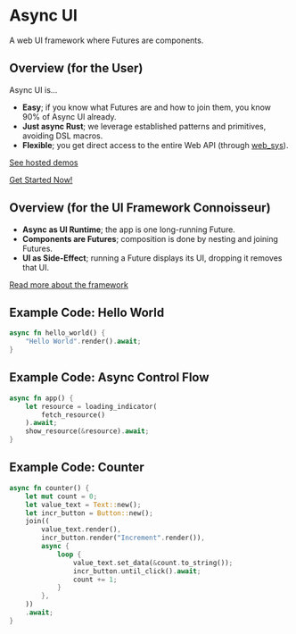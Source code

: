 # Async UI

A web UI framework where Futures are components.

## Overview (for the User)

Async UI is...
*   **Easy**; if you know what Futures are and how to join them, you know 90% of Async UI already.
*   **Just async Rust**; we leverage established patterns and primitives, avoiding DSL macros.
*   **Flexible**; you get direct access to the entire Web API (through [web_sys](https://docs.rs/web-sys/latest/web_sys/)).

[See hosted demos](https://wishawa.github.io/async_ui/demos/index.html)

[Get Started Now!](https://wishawa.github.io/async_ui/book/index.html)

## Overview (for the UI Framework Connoisseur)
*   **Async as UI Runtime**; the app is one long-running Future.
*   **Components are Futures**; composition is done by nesting and joining Futures.
*   **UI as Side-Effect**; running a Future displays its UI, dropping it removes that UI.

[Read more about the framework](https://wishawa.github.io/async_ui/book/in-depth/framework-design.html)

## Example Code: Hello World
```rust
async fn hello_world() {
    "Hello World".render().await;
}
```

## Example Code: Async Control Flow
```rust
async fn app() {
    let resource = loading_indicator(
        fetch_resource()
    ).await;
    show_resource(&resource).await;
}
```

## Example Code: Counter
```rust
async fn counter() {
    let mut count = 0;
    let value_text = Text::new();
    let incr_button = Button::new();
    join((
        value_text.render(),
        incr_button.render("Increment".render()),
        async {
            loop {
                value_text.set_data(&count.to_string());
                incr_button.until_click().await;
                count += 1;
            }
        },
    ))
    .await;
}
```
